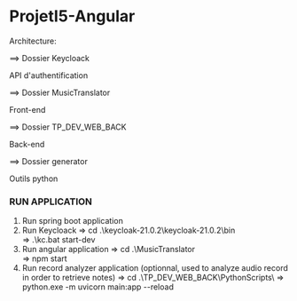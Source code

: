# ProjetI5-Angular

Architecture:
 
==> Dossier Keycloack 

   API d'authentification

==> Dossier MusicTranslator

   Front-end

==> Dossier TP_DEV_WEB_BACK

   Back-end

==> Dossier generator

   Outils python	


### RUN APPLICATION ###


1) Run spring boot application
2) Run Keycloack
	=> cd .\keycloak-21.0.2\keycloak-21.0.2\bin\
	=> .\kc.bat start-dev
3) Run angular application
	=> cd .\MusicTranslator\
	=> npm start
4) Run record analyzer application (optionnal, used to analyze audio record in order to retrieve notes)
	=> cd .\TP_DEV_WEB_BACK\PythonScripts\ 
	=> python.exe -m uvicorn main:app --reload